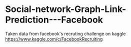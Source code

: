 # Social-network-Graph-Link-Prediction---Facebook
Taken data from facebook's recruting challenge on kaggle https://www.kaggle.com/c/FacebookRecruiting
